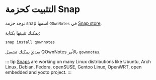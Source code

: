 # التثبيت كحزمة Snap

توجد حزمة snap اسمها `QOwnNotes` في [Snap store](https://snapcraft.io/qownnotes).

يمكنك تثبيتها بكتابة:

```bash
snap install qownnotes
```

بعدئذٍ يمكنك تشغيل QOwnNotes بالأمر `qownnotes`.

::: tip
[Snaps](http://snapcraft.io) are working on many Linux distributions like Ubuntu, Arch Linux, Debian, Fedora, openSUSE, Gentoo Linux, OpenWRT, open embedded and yocto project.
:::
